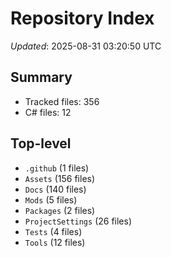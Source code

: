 # Repository Index

_Updated_: 2025-08-31 03:20:50 UTC

## Summary
- Tracked files: 356
- C# files: 12

## Top-level
- `.github` (1 files)
- `Assets` (156 files)
- `Docs` (140 files)
- `Mods` (5 files)
- `Packages` (2 files)
- `ProjectSettings` (26 files)
- `Tests` (4 files)
- `Tools` (12 files)
